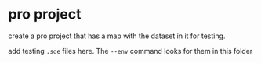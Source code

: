 # pro project

create a pro project that has a map with the dataset in it for testing.

add testing `.sde` files here. The `--env` command looks for them in this folder
